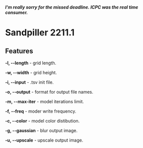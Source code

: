 _**I'm really sorry for the missed deadline. ICPC was the real time consumer.**_

# Sandpiller 2211.1

## Features

**-l, --length** - grid length.

**-w, --width** - grid height.

**-i, --input** - .tsv init file.

**-o, --output** - format for output file names.

**-m, --max-iter** - model iterations limit.

**-f, --freq** - moder write frequency.

**-c, --color** - model color distibution.

**-g, --gaussian** - blur output image.

**-u, --upscale** - upscale output image.
